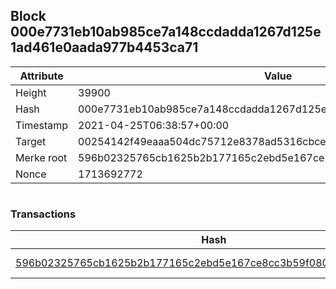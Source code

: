 ## Block 000e7731eb10ab985ce7a148ccdadda1267d125e1ad461e0aada977b4453ca71

Attribute | Value
--- | ---
Height | 39900
Hash | 000e7731eb10ab985ce7a148ccdadda1267d125e1ad461e0aada977b4453ca71
Timestamp | 2021-04-25T06:38:57+00:00
Target | 00254142f49eaaa504dc75712e8378ad5316cbcead634704b3734b6271167cc4
Merke root | 596b02325765cb1625b2b177165c2ebd5e167ce8cc3b59f08079fd8dd478ecac
Nonce | 1713692772

```

```

### Transactions

Hash | Amount
--- | ---
[596b02325765cb1625b2b177165c2ebd5e167ce8cc3b59f08079fd8dd478ecac](596b02325765cb1625b2b177165c2ebd5e167ce8cc3b59f08079fd8dd478ecac.md) | 10.00000000 SKEPTI 
